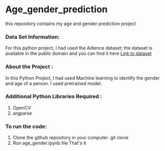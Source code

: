 # Age_gender_prediction
this repository contains my age and gender prediction project 

### Data Set Information:
For this python project, I had used the Adience dataset; the dataset is available in the public domain and you can find it here
[Link to dataset](https://www.kaggle.com/ttungl/adience-benchmark-gender-and-age-classification)

### About the Project : 
In this Python Project, I had used Machine learning to identify the  gender and age of a person. I used pretrained model.

### Additional Python Libraries Required :
1. OpenCV
2. argparse

### To run the code:
1. Clone the github repository in your computer. git clone
2. Run age_gender.ipynb file That's it
